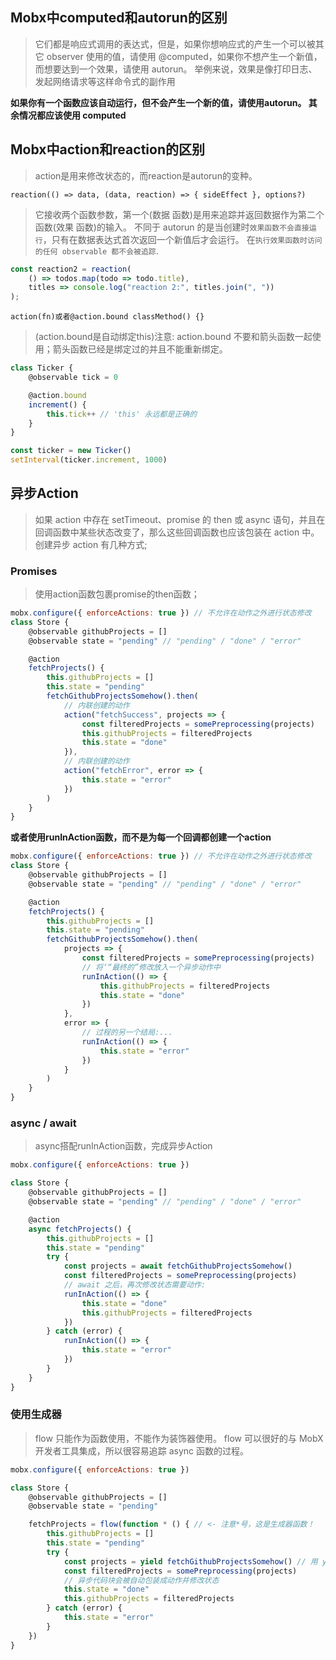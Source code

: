 

## Mobx中computed和autorun的区别

> 它们都是响应式调用的表达式，但是，如果你想响应式的产生一个可以被其它 observer 使用的值，请使用 @computed，如果你不想产生一个新值，而想要达到一个效果，请使用 autorun。 举例来说，效果是像打印日志、发起网络请求等这样命令式的副作用

**如果你有一个函数应该自动运行，但不会产生一个新的值，请使用autorun。 其余情况都应该使用 computed**


## Mobx中action和reaction的区别

> action是用来修改状态的，而reaction是autorun的变种。

`reaction(() => data, (data, reaction) => { sideEffect }, options?)`

> 它接收两个函数参数，第一个(数据 函数)是用来追踪并返回数据作为第二个函数(效果 函数)的输入。 不同于 autorun 的是当创建时`效果函数不会直接运行`，只有在数据表达式首次返回一个新值后才会运行。 在`执行效果函数时访问的任何 observable 都不会被追踪`.

```js
const reaction2 = reaction(
    () => todos.map(todo => todo.title),
    titles => console.log("reaction 2:", titles.join(", "))
);
```

`action(fn)或者@action.bound classMethod() {}`

> (action.bound是自动绑定this)注意: action.bound 不要和箭头函数一起使用；箭头函数已经是绑定过的并且不能重新绑定。

```js
class Ticker {
    @observable tick = 0

    @action.bound
    increment() {
        this.tick++ // 'this' 永远都是正确的
    }
}

const ticker = new Ticker()
setInterval(ticker.increment, 1000)


```

## 异步Action
> 如果 action 中存在 setTimeout、promise 的 then 或 async 语句，并且在回调函数中某些状态改变了，那么这些回调函数也应该包装在 action 中。创建异步 action 有几种方式;

### Promises
> 使用action函数包裹promise的then函数；

```js
mobx.configure({ enforceActions: true }) // 不允许在动作之外进行状态修改
class Store {
    @observable githubProjects = []
    @observable state = "pending" // "pending" / "done" / "error"

    @action
    fetchProjects() {
        this.githubProjects = []
        this.state = "pending"
        fetchGithubProjectsSomehow().then(
            // 内联创建的动作
            action("fetchSuccess", projects => {
                const filteredProjects = somePreprocessing(projects)
                this.githubProjects = filteredProjects
                this.state = "done"
            }),
            // 内联创建的动作
            action("fetchError", error => {
                this.state = "error"
            })
        )
    }
}

```
**或者使用runInAction函数，而不是为每一个回调都创建一个action**

```js
mobx.configure({ enforceActions: true }) // 不允许在动作之外进行状态修改
class Store {
    @observable githubProjects = []
    @observable state = "pending" // "pending" / "done" / "error"

    @action
    fetchProjects() {
        this.githubProjects = []
        this.state = "pending"
        fetchGithubProjectsSomehow().then(
            projects => {
                const filteredProjects = somePreprocessing(projects)
                // 将‘“最终的”修改放入一个异步动作中
                runInAction(() => {
                    this.githubProjects = filteredProjects
                    this.state = "done"
                })
            },
            error => {
                // 过程的另一个结局:...
                runInAction(() => {
                    this.state = "error"
                })
            }
        )
    }
}

```

### async / await
> async搭配runInAction函数，完成异步Action

```js
mobx.configure({ enforceActions: true })

class Store {
    @observable githubProjects = []
    @observable state = "pending" // "pending" / "done" / "error"

    @action
    async fetchProjects() {
        this.githubProjects = []
        this.state = "pending"
        try {
            const projects = await fetchGithubProjectsSomehow()
            const filteredProjects = somePreprocessing(projects)
            // await 之后，再次修改状态需要动作:
            runInAction(() => {
                this.state = "done"
                this.githubProjects = filteredProjects
            })
        } catch (error) {
            runInAction(() => {
                this.state = "error"
            })
        }
    }
}
```

### 使用生成器
> flow 只能作为函数使用，不能作为装饰器使用。 flow 可以很好的与 MobX 开发者工具集成，所以很容易追踪 async 函数的过程。

```js
mobx.configure({ enforceActions: true })

class Store {
    @observable githubProjects = []
    @observable state = "pending"

    fetchProjects = flow(function * () { // <- 注意*号，这是生成器函数！
        this.githubProjects = []
        this.state = "pending"
        try {
            const projects = yield fetchGithubProjectsSomehow() // 用 yield 代替 await
            const filteredProjects = somePreprocessing(projects)
            // 异步代码块会被自动包装成动作并修改状态
            this.state = "done"
            this.githubProjects = filteredProjects
        } catch (error) {
            this.state = "error"
        }
    })
}


```
